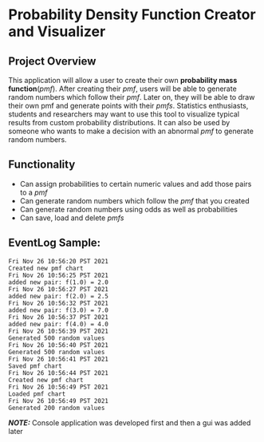 # Probability Density Function Creator and Visualizer

## Project Overview
This application will allow a user to create their own **probability mass function**(*pmf*). After creating their *pmf*, users will be able to generate random numbers which follow their *pmf*. Later on, they will be able to draw their own pmf and generate points with their *pmfs*. Statistics enthusiasts, students and researchers may want to use this tool to visualize typical results from custom probability distributions. It can also be used by someone who wants to make a decision with an abnormal *pmf* to generate random numbers.

## Functionality
- Can assign probabilities to certain numeric values and add those pairs to a *pmf*
- Can generate random numbers which follow the *pmf* that you created
- Can generate random numbers using odds as well as probabilities
- Can save, load and delete *pmfs*

## EventLog Sample:
```
Fri Nov 26 10:56:20 PST 2021
Created new pmf chart
Fri Nov 26 10:56:25 PST 2021
added new pair: f(1.0) = 2.0
Fri Nov 26 10:56:27 PST 2021
added new pair: f(2.0) = 2.5
Fri Nov 26 10:56:32 PST 2021
added new pair: f(3.0) = 7.0
Fri Nov 26 10:56:37 PST 2021
added new pair: f(4.0) = 4.0
Fri Nov 26 10:56:39 PST 2021
Generated 500 random values
Fri Nov 26 10:56:40 PST 2021
Generated 500 random values
Fri Nov 26 10:56:41 PST 2021
Saved pmf chart
Fri Nov 26 10:56:44 PST 2021
Created new pmf chart
Fri Nov 26 10:56:49 PST 2021
Loaded pmf chart
Fri Nov 26 10:56:49 PST 2021
Generated 200 random values
```

**_NOTE:_** Console application was developed first and then a gui was added later


